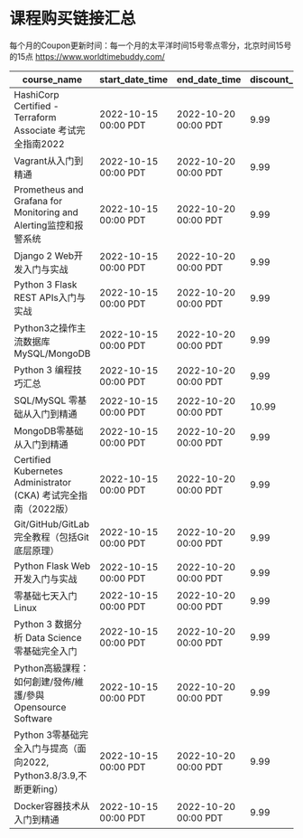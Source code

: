 # 课程购买链接汇总

每个月的Coupon更新时间：每一个月的太平洋时间15号零点零分，北京时间15号的15点 https://www.worldtimebuddy.com/

|course_name                                              |start_date_time     |end_date_time       |discount_price|course_coupon_url                                                               |
|---------------------------------------------------------|--------------------|--------------------|--------------|--------------------------------------------------------------------------------|
|HashiCorp Certified - Terraform Associate 考试完全指南2022     |2022-10-15 00:00 PDT|2022-10-20 00:00 PDT|9.99          |https://www.udemy.com/course/terraform-basic/?couponCode=OCT-1111               |
|Vagrant从入门到精通                                            |2022-10-15 00:00 PDT|2022-10-20 00:00 PDT|9.99          |https://www.udemy.com/course/vagrant-zh/?couponCode=OCT-1112                    |
|Prometheus and Grafana for Monitoring and Alerting监控和报警系统|2022-10-15 00:00 PDT|2022-10-20 00:00 PDT|9.99          |https://www.udemy.com/course/telegraf-prometheus-grafana-cn/?couponCode=OCT-1113|
|Django 2  Web开发入门与实战                                     |2022-10-15 00:00 PDT|2022-10-20 00:00 PDT|9.99          |https://www.udemy.com/course/django-2-web/?couponCode=OCT-1114                  |
|Python 3 Flask REST APIs入门与实战                            |2022-10-15 00:00 PDT|2022-10-20 00:00 PDT|9.99          |https://www.udemy.com/course/flask-rest-api/?couponCode=OCT-1115                |
|Python3之操作主流数据库MySQL/MongoDB                             |2022-10-15 00:00 PDT|2022-10-20 00:00 PDT|9.99          |https://www.udemy.com/course/python3-database/?couponCode=OCT-1116              |
|Python 3 编程技巧汇总                                          |2022-10-15 00:00 PDT|2022-10-20 00:00 PDT|9.99          |https://www.udemy.com/course/python3-tips/?couponCode=OCT-1117                  |
|SQL/MySQL 零基础从入门到精通                                      |2022-10-15 00:00 PDT|2022-10-20 00:00 PDT|10.99         |https://www.udemy.com/course/sql-mysql/?couponCode=OCT-1118                     |
|MongoDB零基础从入门到精通                                         |2022-10-15 00:00 PDT|2022-10-20 00:00 PDT|9.99          |https://www.udemy.com/course/best-mongodb/?couponCode=OCT-1119                  |
|Certified Kubernetes Administrator (CKA) 考试完全指南（2022版）   |2022-10-15 00:00 PDT|2022-10-20 00:00 PDT|9.99          |https://www.udemy.com/course/k8s-chinese/?couponCode=OCT-1120                   |
|Git/GitHub/GitLab完全教程（包括Git底层原理）                         |2022-10-15 00:00 PDT|2022-10-20 00:00 PDT|9.99          |https://www.udemy.com/course/git-basic/?couponCode=OCT-1121                     |
|Python Flask Web开发入门与实战                                  |2022-10-15 00:00 PDT|2022-10-20 00:00 PDT|9.99          |https://www.udemy.com/course/python-flask/?couponCode=OCT-1122                  |
|零基础七天入门Linux                                             |2022-10-15 00:00 PDT|2022-10-20 00:00 PDT|9.99          |https://www.udemy.com/course/linux-zh/?couponCode=OCT-1123                      |
|Python 3 数据分析 Data Science零基础完全入门                        |2022-10-15 00:00 PDT|2022-10-20 00:00 PDT|9.99          |https://www.udemy.com/course/python-for-data-science/?couponCode=OCT-1124       |
|Python高級課程：如何創建/發佈/維護/參與Opensource Software              |2022-10-15 00:00 PDT|2022-10-20 00:00 PDT|9.99          |https://www.udemy.com/course/python-awesome-tools/?couponCode=OCT-1125          |
|Python 3零基础完全入门与提高（面向2022, Python3.8/3.9,不断更新ing）        |2022-10-15 00:00 PDT|2022-10-20 00:00 PDT|9.99          |https://www.udemy.com/course/python3-chinese/?couponCode=OCT-1126               |
|Docker容器技术从入门到精通                                         |2022-10-15 00:00 PDT|2022-10-20 00:00 PDT|9.99          |https://www.udemy.com/course/docker-china/?couponCode=OCT-1127                  |
